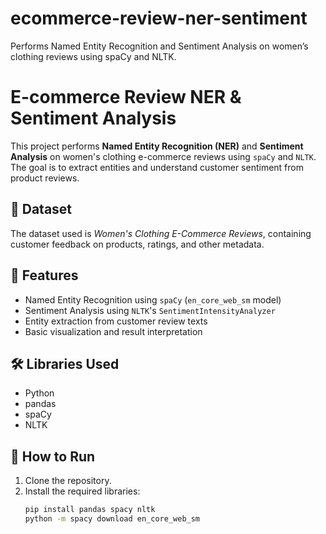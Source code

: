 # ecommerce-review-ner-sentiment
Performs Named Entity Recognition and Sentiment Analysis on women’s clothing reviews using spaCy and NLTK.
# E-commerce Review NER & Sentiment Analysis

This project performs **Named Entity Recognition (NER)** and **Sentiment Analysis** on women's clothing e-commerce reviews using `spaCy` and `NLTK`. The goal is to extract entities and understand customer sentiment from product reviews.

## 📂 Dataset
The dataset used is *Women's Clothing E-Commerce Reviews*, containing customer feedback on products, ratings, and other metadata.

## 🔧 Features
- Named Entity Recognition using `spaCy` (`en_core_web_sm` model)
- Sentiment Analysis using `NLTK`'s `SentimentIntensityAnalyzer`
- Entity extraction from customer review texts
- Basic visualization and result interpretation

## 🛠️ Libraries Used
- Python
- pandas
- spaCy
- NLTK

## 🚀 How to Run
1. Clone the repository.
2. Install the required libraries:
   ```bash
   pip install pandas spacy nltk
   python -m spacy download en_core_web_sm

